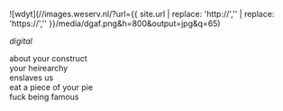 ![wdyt](//images.weserv.nl/?url={{ site.url | replace: 'http://','' | replace: 'https://','' }}/media/dgaf.png&h=800&output=jpg&q=65)
<!--more-->
<span class='date fr'>*digital*</span><br>
  
  
about your construct  
your heirearchy  
enslaves us  
eat a piece of your pie  
fuck being famous  
